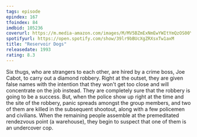 ```yaml
---
tags: episode
epindex: 167
tfoindex: 84
imdbid: 105236
coverurl: https://m.media-amazon.com/images/M/MV5BZmExNmEwYWItYmQzOS00YjA5LTk2MjktZjEyZDE1Y2QxNjA1XkEyXkFqcGdeQXVyMTQxNzMzNDI@._V1_SX202_CR0,0,202,300_.jpg
spotifyurl: https://open.spotify.com/show/39lr9bBUcXgZRXsxTw1axM
title: "Reservoir Dogs"
releasedate: 1993
rating: 8.3
---
```


Six thugs, who are strangers to each other, are hired by a crime boss, Joe Cabot, to carry out a diamond robbery. Right at the outset, they are given false names with the intention that they won't get too close and will concentrate on the job instead. They are completely sure that the robbery is going to be a success. But, when the police show up right at the time and the site of the robbery, panic spreads amongst the group members, and two of them are killed in the subsequent shootout, along with a few policemen and civilians. When the remaining people assemble at the premeditated rendezvous point (a warehouse), they begin to suspect that one of them is an undercover cop.